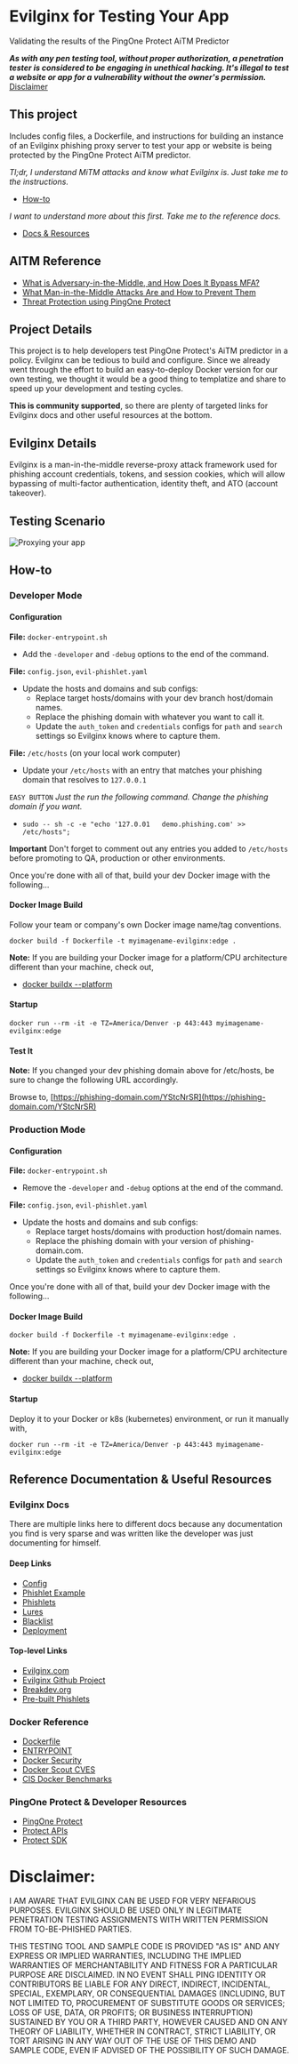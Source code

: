 # Evilginx for Testing Your App
Validating the results of the PingOne Protect AiTM Predictor

***As with any pen testing tool, without proper authorization, a penetration tester is considered to be engaging in unethical hacking. It's illegal to test a website or app for a vulnerability without the owner's permission.*** [Disclaimer](#disclaimer)

## This project 
Includes config files, a Dockerfile, and instructions for building an instance of an Evilginx phishing proxy server to test your app or website is being protected by the PingOne Protect AiTM predictor.

*Tl;dr, I understand MiTM attacks and know what Evilginx is. Just take me to the instructions.*

- [How-to](#how-to)

*I want to understand more about this first. Take me to the reference docs.*

- [Docs & Resources](#helpMeObiWon)

## AITM Reference

- [What is Adversary-in-the-Middle, and How Does It Bypass MFA?](https://www.pingidentity.com/en/resources/blog/post/adversary-middle-attacks.html#What-is-Adversary-in-the-Middle-and-How-Does-It-Bypass-MFA)
- [What Man-in-the-Middle Attacks Are and How to Prevent Them](https://www.pingidentity.com/en/resources/cybersecurity-fundamentals/threats/man-in-the-middle-attack.html)
- [Threat Protection using PingOne Protect](https://docs.pingidentity.com/r/en-us/pingone/pingone_p1risk_start)


## Project Details

This project is to help developers test PingOne Protect's AiTM predictor in a policy. Evilginx can be tedious to build and configure. Since we already went through the effort to build an easy-to-deploy Docker version for our own testing, we thought it would be a good thing to templatize and share to speed up your development and testing cycles.

**This is community supported**, so there are plenty of targeted links for Evilginx docs and other useful resources at the bottom.

## Evilginx Details

Evilginx is a man-in-the-middle reverse-proxy attack framework used for phishing account credentials, tokens, and session cookies, which will allow bypassing of multi-factor authentication, identity theft, and ATO (account takeover).

## Testing Scenario

![Proxying your app](./evilginx-testing.png)

## How-to<a name="how-to"></a>

### Developer Mode

#### Configuration

**File:** `docker-entrypoint.sh`

- Add the `-developer` and `-debug` options to the end of the command.

**File:** `config.json`, `evil-phishlet.yaml`

- Update the hosts and domains and sub configs:
  - Replace target hosts/domains with your dev branch host/domain names.
  - Replace the phishing domain with whatever you want to call it.
  - Update the `auth_token` and `credentials` configs for `path` and `search` settings so Evilginx knows where to capture them.

**File:** `/etc/hosts` (on your local work computer)

- Update your `/etc/hosts` with an entry that matches your phishing domain that resolves to `127.0.0.1`

`EASY BUTTON` *Just the run the following command. Change the phishing domain if you want.*

- `sudo -- sh -c -e "echo '127.0.01   demo.phishing.com' >> /etc/hosts";`

**Important** Don't forget to comment out any entries you added to `/etc/hosts` before promoting to QA, production or other environments.

Once you're done with all of that, build your dev Docker image with the following...

#### Docker Image Build

Follow your team or company's own Docker image name/tag conventions.

`docker build -f Dockerfile -t myimagename-evilginx:edge .`

**Note:** If you are building your Docker image for a platform/CPU architecture different than your machine, check out,

- [docker buildx --platform](https://docs.docker.com/reference/cli/docker/buildx/build/#platform)

#### Startup

`docker run --rm -it -e TZ=America/Denver -p 443:443 myimagename-evilginx:edge`

#### Test It

**Note:** If you changed your dev phishing domain above for /etc/hosts, be sure to change the following URL accordingly.

Browse to, [https://phishing-domain.com/YStcNrSR](https://phishing-domain.com/YStcNrSR)


### Production Mode

#### Configuration

**File:** `docker-entrypoint.sh`

- Remove the `-developer` and `-debug` options at the end of the command.

**File:** `config.json`, `evil-phishlet.yaml`

- Update the hosts and domains and sub configs:
  - Replace target hosts/domains with production host/domain names.
  - Replace the phishing domain with your version of phishing-domain.com.
  - Update the `auth_token` and `credentials` configs for `path` and `search` settings so Evilginx knows where to capture them.

Once you're done with all of that, build your dev Docker image with the following...

#### Docker Image Build

`docker build -f Dockerfile -t myimagename-evilginx:edge .`

**Note:** If you are building your Docker image for a platform/CPU architecture different than your machine, check out,

- [docker buildx --platform](https://docs.docker.com/reference/cli/docker/buildx/build/#platform)

#### Startup

Deploy it to your Docker or k8s (kubernetes) environment, or run it manually with,

`docker run --rm -it -e TZ=America/Denver -p 443:443 myimagename-evilginx:edge`

## Reference Documentation & Useful Resources<a name="helpMeObiWon"></a>

### Evilginx Docs
There are multiple links here to different docs because any documentation you find is very sparse and was written like the developer was just documenting for himself.

#### Deep Links
- [Config](https://help.Evilginx.com/docs/guides/config)
- [Phishlet Example](https://help.Evilginx.com/docs/phishlet-format)
- [Phishlets](https://help.Evilginx.com/docs/guides/phishlets)
- [Lures](https://help.Evilginx.com/docs/guides/lures)
- [Blacklist](https://help.evilginx.com/docs/guides/blacklist)
- [Deployment](https://help.evilginx.com/docs/category/deployment)

#### Top-level Links
- [Evilginx.com](https://help.Evilginx.com/docs/category/getting-started)
- [Evilginx Github Project](https://github.com/kgretzky/Evilginx2)
- [Breakdev.org](https://breakdev.org/Evilginx-3-3-go-phish/)
- [Pre-built Phishlets](https://github.com/simplerhacking/Evilginx3-Phishlets)


### Docker Reference
- [Dockerfile](https://docs.docker.com/reference/dockerfile/)
- [ENTRYPOINT](https://docs.docker.com/reference/dockerfile/#entrypoint)
- [Docker Security](https://docs.docker.com/engine/security/)
- [Docker Scout CVES](https://docs.docker.com/reference/cli/docker/scout/cves/)
- [CIS Docker Benchmarks](https://www.cisecurity.org/benchmark/docker)

### PingOne Protect & Developer Resources

- [PingOne Protect](https://apidocs.pingidentity.com/pingone/main/v1/api/#pingone-protect)
- [Protect APIs](https://apidocs.pingidentity.com/pingone/platform/v1/api/#pingone-protect)
- [Protect SDK](https://apidocs.pingidentity.com/pingone/native-sdks/v1/api/#pingone-protect-native-sdks)

# Disclaimer:<a name="disclaimer"></a>

I AM AWARE THAT EVILGINX CAN BE USED FOR VERY NEFARIOUS PURPOSES. EVILGINX SHOULD BE USED ONLY IN LEGITIMATE PENETRATION TESTING ASSIGNMENTS WITH WRITTEN PERMISSION FROM TO-BE-PHISHED PARTIES. 

THIS TESTING TOOL AND SAMPLE CODE IS PROVIDED "AS IS" AND ANY EXPRESS OR IMPLIED WARRANTIES, INCLUDING THE IMPLIED WARRANTIES OF MERCHANTABILITY AND FITNESS FOR A PARTICULAR PURPOSE ARE DISCLAIMED. IN NO EVENT SHALL PING IDENTITY OR CONTRIBUTORS BE LIABLE FOR ANY DIRECT, INDIRECT, INCIDENTAL, SPECIAL, EXEMPLARY, OR CONSEQUENTIAL DAMAGES (INCLUDING, BUT NOT LIMITED TO, PROCUREMENT OF SUBSTITUTE GOODS OR SERVICES; LOSS OF USE, DATA, OR PROFITS; OR BUSINESS INTERRUPTION) SUSTAINED BY YOU OR A THIRD PARTY, HOWEVER CAUSED AND ON ANY THEORY OF LIABILITY, WHETHER IN CONTRACT, STRICT LIABILITY, OR TORT ARISING IN ANY WAY OUT OF THE USE OF THIS DEMO AND SAMPLE CODE, EVEN IF ADVISED OF THE POSSIBILITY OF SUCH DAMAGE.